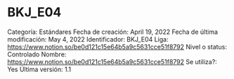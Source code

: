# BKJ_E04

Categoría: Estándares
Fecha de creación: April 19, 2022
Fecha de última modificación: May 4, 2022
Identificador: BKJ_E04
Liga: https://www.notion.so/be0d121c15e64b5a9c5631cce51f8792 
Nivel o status: Controlado
Nombre: https://www.notion.so/be0d121c15e64b5a9c5631cce51f8792 
Se utiliza?: Yes
Última versión: 1.1